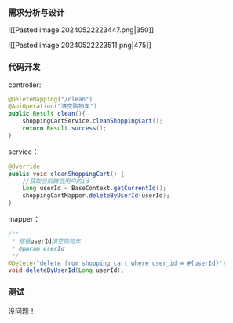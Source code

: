 ### 需求分析与设计

![[Pasted image 20240522223447.png|350]]

![[Pasted image 20240522223511.png|475]]

### 代码开发

controller:

```java
@DeleteMapping("/clean")  
@ApiOperation("清空购物车")  
public Result clean(){  
    shoppingCartService.cleanShoppingCart();  
    return Result.success();  
}
```

service：

```java
@Override  
public void cleanShoppingCart() {  
    //获取当前微信用户的id  
    Long userId = BaseContext.getCurrentId();  
    shoppingCartMapper.deleteByUserId(userId);  
}
```

mapper：

```java
/**  
 * 根据userId清空购物车  
 * @param userId  
 */  
@Delete("delete from shopping_cart where user_id = #{userId}")  
void deleteByUserId(Long userId);
```

### 测试

没问题！